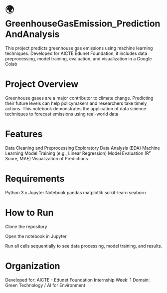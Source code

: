# 🌍 GreenhouseGasEmission_PredictionAndAnalysis
This project predicts greenhouse gas emissions using machine learning techniques. Developed for AICTE Edunet Foundation, it includes data preprocessing, model training, evaluation, and visualization in a Google Colab

# Project Overview
Greenhouse gases are a major contributor to climate change. Predicting their future levels can help policymakers and researchers take timely actions. This notebook demonstrates the application of data science techniques to forecast emissions using real-world data.

# Features
Data Cleaning and Preprocessing
Exploratory Data Analysis (EDA)
Machine Learning Model Training (e.g., Linear Regression)
Model Evaluation (R² Score, MAE)
Visualization of Predictions

# Requirements
Python 3.x
Jupyter Notebook
pandas
matplotlib
scikit-learn
seaborn

#  How to Run
Clone the repository

Open the notebook in Jupyter

Run all cells sequentially to see data processing, model training, and results.

# Organization
Developed for: AICTE - Edunet Foundation Internship
Week: 1
Domain: Green Technology / AI for Environment

